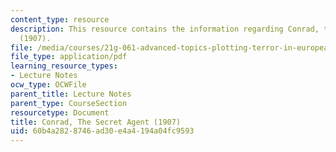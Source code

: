 ```yaml
---
content_type: resource
description: This resource contains the information regarding Conrad, the secret agent
  (1907).
file: /media/courses/21g-061-advanced-topics-plotting-terror-in-european-culture-spring-2004/60b4a2828746ad30e4a4194a04fc9593_MIT21G_061S04_conrad.pdf
file_type: application/pdf
learning_resource_types:
- Lecture Notes
ocw_type: OCWFile
parent_title: Lecture Notes
parent_type: CourseSection
resourcetype: Document
title: Conrad, The Secret Agent (1907)
uid: 60b4a282-8746-ad30-e4a4-194a04fc9593
---
```


